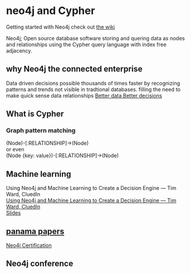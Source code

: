 # neo4j and Cypher
Getting started with Neo4j check out [the wiki](https://github.com/charlesfinney/neo4j/wiki)  
  
Neo4j; Open source database software storing and quering data as nodes and relationships using the Cypher 
query language with index free adjacency.

## why Neo4j the connected enterprise 
Data driven decisions possible thousands of times faster by recognizing patterns and trends not visible in tradtional databases.
filling the need to make quick sense data relationships
[Better data Better decisions](https://youtu.be/_D19h5s73Co)

## What is Cypher
### Graph pattern matching
(Node)-[:RELATIONSHIP]->(Node)  
or even  
(Node {key: value})-[:RELATIONSHIP]->(Node)  
## Machine learning 
Using Neo4j and Machine Learning to Create a Decision Engine — Tim Ward, CluedIn  
[Using Neo4j and Machine Learning to Create a Decision Engine — Tim Ward, CluedIn](https://youtu.be/jiE3wsrVUQs)  
[Slides](https://www.slideshare.net/neo4j/graphconnect-europe-2017-using-neo4j-and-machine-learning-to-create-a-decision-engine-cluedin)
## [panama papers](https://offshoreleaks.icij.org/pages/database)  
  
  [Neo4j Certification](https://neo4j.com/graphacademy/neo4j-certification/)  
  
## Neo4j conference
